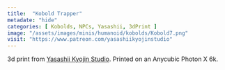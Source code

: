 ```yaml
---
title:  "Kobold Trapper"
metadate: "hide"
categories: [ Kobolds, NPCs, Yasashii, 3dPrint ]
image: "/assets/images/minis/humanoid/kobolds/Kobold7.png"
visit: "https://www.patreon.com/yasashiikyojinstudio"
---
```

3d print from [Yasashii Kyojin Studio](https://www.patreon.com/yasashiikyojinstudio). 
Printed on an Anycubic Photon X 6k.